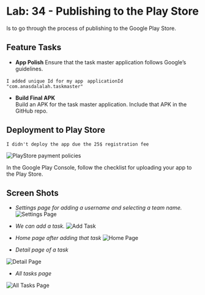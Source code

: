 # Lab: 34 - Publishing to the Play Store

Is to go through the process of publishing to the Google Play Store.

## Feature Tasks
- **App Polish**
Ensure that the task master application follows Google’s guidelines.

`I added unique Id for my app`
` applicationId "com.anasdalalah.taskmaster"`


- **Build Final APK**  
Build an APK for the task master application. Include that APK in the GitHub repo.

## Deployment to Play Store
`I didn't deploy the app due the 25$ registration fee `

![PlayStore payment policies](screenshots/lab34/PlayStorePayment.png)


In the Google Play Console, follow the checklist for uploading your app to the Play Store. 

## Screen Shots

- *Settings page for adding a username and selecting a team name.*
![Settings Page](screenshots/lab33/settings.png)

- *We can add a task.*
![Add Task](screenshots/lab33/add_a_task.png)

- *Home page after adding that task*
![Home Page](screenshots/lab33/home_page.jpg)

- *Detail page of a task*

![Detail Page](screenshots/lab32/detail_page.jpg)

- *All tasks page*

![All Tasks Page](screenshots/lab26/all_tasks.png)